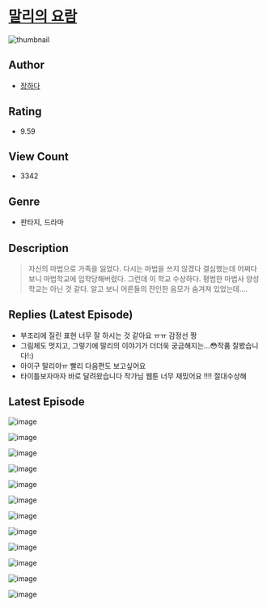 # [말리의 요람](https://comic.naver.com/challenge/list?titleId=809940)
![thumbnail](https://image-comic.pstatic.net/user_contents_data/challenge_comic/2023/05/23/upload_3774970199019042616_480x623.jpeg)

## Author
- [장하다](https://comic.naver.com/artistTitle?id=366753)

## Rating
- 9.59

## View Count
- 3342

## Genre
- 판타지, 드라마

## Description
> 자신의 마법으로 가족을 잃었다. 다시는 마법을 쓰지 않겠다 결심했는데 어쩌다 보니 마법학교에 입학당해버렸다. 그런데 이 학교 수상하다. 평범한 마법사 양성 학교는 아닌 것 같다. 알고 보니 어른들의 잔인한 음모가 숨겨져 있었는데….

## Replies (Latest Episode)
- 부조리에 질린 표현 너무 잘 하시는 것 같아요 ㅠㅠ 감정선 짱
- 그림체도 멋지고, 그렇기에 말리의 이야기가 더더욱 궁금해지는...😳작품 잘봤습니다!:)
- 아이구 말리야ㅠ 빨리 다음편도 보고싶어요
- 타이틀보자마자 바로 달려왔습니다 작가님 웹툰 너무 재밌어요 !!!! 절대수상해

## Latest Episode
![image](https://image-comic.pstatic.net/user_contents_data/challenge_comic/2023/05/23/366753/upload_3486739599565402165.jpeg)

![image](https://image-comic.pstatic.net/user_contents_data/challenge_comic/2023/05/23/366753/upload_7005690310410069603.jpeg)

![image](https://image-comic.pstatic.net/user_contents_data/challenge_comic/2023/05/23/366753/upload_3616500671793149284.jpeg)

![image](https://image-comic.pstatic.net/user_contents_data/challenge_comic/2023/05/23/366753/upload_7221579384966297654.jpeg)

![image](https://image-comic.pstatic.net/user_contents_data/challenge_comic/2023/05/23/366753/upload_4136104798245434161.jpeg)

![image](https://image-comic.pstatic.net/user_contents_data/challenge_comic/2023/05/23/366753/upload_7005692500756740454.jpeg)

![image](https://image-comic.pstatic.net/user_contents_data/challenge_comic/2023/05/23/366753/upload_7292788172351877943.jpeg)

![image](https://image-comic.pstatic.net/user_contents_data/challenge_comic/2023/05/23/366753/upload_7003713362780500835.jpeg)

![image](https://image-comic.pstatic.net/user_contents_data/challenge_comic/2023/05/23/366753/upload_7219325618043958328.jpeg)

![image](https://image-comic.pstatic.net/user_contents_data/challenge_comic/2023/05/23/366753/upload_4063707445752705377.jpeg)

![image](https://image-comic.pstatic.net/user_contents_data/challenge_comic/2023/05/23/366753/upload_3688792470498457905.jpeg)

![image](https://image-comic.pstatic.net/user_contents_data/challenge_comic/2023/05/23/366753/upload_3486127378465317473.jpeg)
